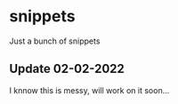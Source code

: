 # snippets
Just a bunch of snippets 

## Update 02-02-2022
I knnow this is messy, will work on it soon...
